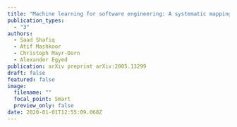 ```yaml
---
title: "Machine learning for software engineering: A systematic mapping"
publication_types:
  - "3"
authors:
  - Saad Shafiq
  - Atif Mashkoor
  - Christoph Mayr-Dorn
  - Alexander Egyed
publication: arXiv preprint arXiv:2005.13299
draft: false
featured: false
image:
  filename: ""
  focal_point: Smart
  preview_only: false
date: 2020-01-01T12:55:09.068Z
---
```

